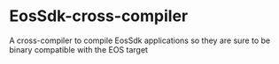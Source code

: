 # EosSdk-cross-compiler
A cross-compiler to compile EosSdk applications so they are sure to be binary compatible with the EOS target
